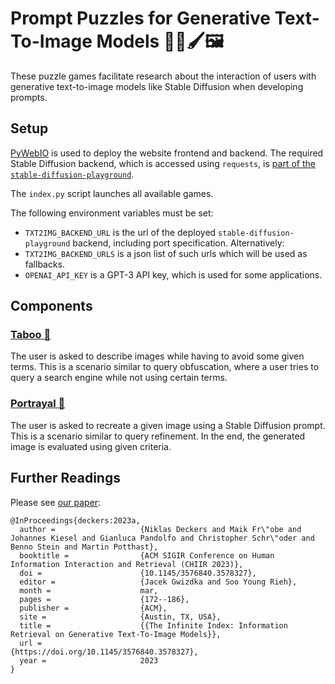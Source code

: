 # Prompt Puzzles for Generative Text-To-Image Models 🧩💬🖌️🖼️

These puzzle games facilitate research about the interaction of users with generative text-to-image models like Stable
Diffusion when developing prompts.

## Setup

[PyWebIO](https://pywebio.readthedocs.io/) is used to deploy the website frontend and backend. The required Stable
Diffusion backend, which is accessed using `requests`,
is [part of the `stable-diffusion-playground`](https://github.com/niklasdeckers/stable-diffusion-playground/tree/main/backend).

The `index.py` script launches all available games.

The following environment variables must be set:

- `TXT2IMG_BACKEND_URL` is the url of the deployed `stable-diffusion-playground` backend, including port specification.
  Alternatively:
- `TXT2IMG_BACKEND_URLS` is a json list of such urls which will be used as fallbacks.
- `OPENAI_API_KEY` is a GPT-3 API key, which is used for some applications.

## Components

### [Taboo 🤫](taboo)

The user is asked to describe images while having to avoid some given terms. This is a scenario similar to query
obfuscation, where a user tries to query a search engine while not using certain terms.

### [Portrayal 🎨](portrayal)

The user is asked to recreate a given image using a Stable Diffusion prompt. This is a scenario similar to query
refinement. In the end, the generated image is evaluated using given criteria.

## Further Readings

Please see [our paper](https://doi.org/10.1145/3576840.3578327):

```
@InProceedings{deckers:2023a,
  author =                   {Niklas Deckers and Maik Fr\"obe and Johannes Kiesel and Gianluca Pandolfo and Christopher Schr\"oder and Benno Stein and Martin Potthast},
  booktitle =                {ACM SIGIR Conference on Human Information Interaction and Retrieval (CHIIR 2023)},
  doi =                      {10.1145/3576840.3578327},
  editor =                   {Jacek Gwizdka and Soo Young Rieh},
  month =                    mar,
  pages =                    {172--186},
  publisher =                {ACM},
  site =                     {Austin, TX, USA},
  title =                    {{The Infinite Index: Information Retrieval on Generative Text-To-Image Models}},
  url =                      {https://doi.org/10.1145/3576840.3578327},
  year =                     2023
}
```
